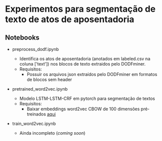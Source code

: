 # Experimentos para segmentação de texto de atos de aposentadoria

## Notebooks
- preprocess_dodf.ipynb
  - Identifica os atos de aposentadoria (anotados em labeled.csv na coluna ['text']) nos blocos de texto extraidos pelo DODFminer.
  - Requisitos:
    - Possuir os arquivos json extraídos pelo DODFminer em formatos de blocos sem header
    
- pretrained_word2vec.ipynb
  - Modelo LSTM-LSTM-CRF em pytorch para segmentação de textos
  - Requisitos:
    - Baixar embeddings word2vec CBOW de 100 dimensões pré-treinados [aqui](http://www.nilc.icmc.usp.br/embeddings)
    
- train_word2vec.ipynb
  - Ainda incompleto (*coming soon*)
